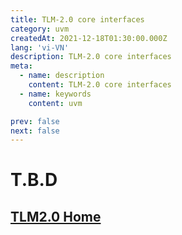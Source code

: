 ```yaml
---
title: TLM-2.0 core interfaces
category: uvm
createdAt: 2021-12-18T01:30:00.000Z
lang: 'vi-VN'
description: TLM-2.0 core interfaces
meta:
  - name: description
    content: TLM-2.0 core interfaces
  - name: keywords
    content: uvm

prev: false
next: false
---
```


# T.B.D

## [TLM2.0 Home](/danh-muc/tlm2.md)

